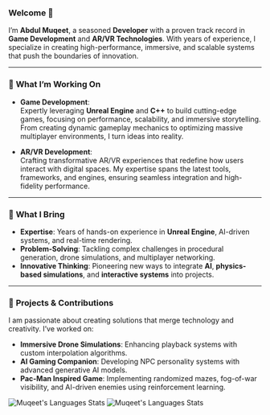 ### Welcome 👋  
I’m **Abdul Muqeet**, a seasoned **Developer** with a proven track record in **Game Development** and **AR/VR Technologies**. With years of experience, I specialize in creating high-performance, immersive, and scalable systems that push the boundaries of innovation.  

---

### 🔭 **What I’m Working On**  
- **Game Development**:  
  Expertly leveraging **Unreal Engine** and **C++** to build cutting-edge games, focusing on performance, scalability, and immersive storytelling. From creating dynamic gameplay mechanics to optimizing massive multiplayer environments, I turn ideas into reality.  

- **AR/VR Development**:  
  Crafting transformative AR/VR experiences that redefine how users interact with digital spaces. My expertise spans the latest tools, frameworks, and engines, ensuring seamless integration and high-fidelity performance.

---

### 🚀 **What I Bring**  
- **Expertise**: Years of hands-on experience in **Unreal Engine**, AI-driven systems, and real-time rendering.
- **Problem-Solving**: Tackling complex challenges in procedural generation, drone simulations, and multiplayer networking.  
- **Innovative Thinking**: Pioneering new ways to integrate **AI**, **physics-based simulations**, and **interactive systems** into projects.

---

### 🌟 **Projects & Contributions**  
I am passionate about creating solutions that merge technology and creativity. I’ve worked on:  
- **Immersive Drone Simulations**: Enhancing playback systems with custom interpolation algorithms.  
- **AI Gaming Companion**: Developing NPC personality systems with advanced generative AI models.  
- **Pac-Man Inspired Game**: Implementing randomized mazes, fog-of-war visibility, and AI-driven enemies using reinforcement learning.


![Muqeet's Languages Stats](https://github-readme-stats.vercel.app/api/top-langs/?username=KillerCroc9&hide=HTML,CSS&theme=radical&layout=compact)
![Muqeet's Languages Stats](https://github-readme-stats-eight-theta.vercel.app/api/top-langs/?username=KillerCroc9&layout=compact&langs_count=8&theme=algolia")


